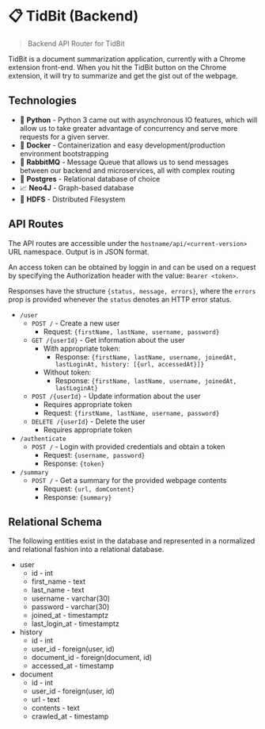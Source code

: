 # 📋 TidBit (Backend)
> Backend API Router for TidBit

TidBit is a document summarization application, currently with a Chrome extension front-end. When you hit the TidBit button on the Chrome extension, it will try to summarize and get the gist out of the webpage.

## Technologies
* 🐍 **Python** - Python 3 came out with asynchronous IO features, which will allow us to take greater advantage of concurrency and serve more requests for a given server.
* 🐋 **Docker** - Containerization and easy development/production environment bootstrapping
* 🐇 **RabbitMQ** - Message Queue that allows us to send messages between our backend and microservices, all with complex routing
* 📡 **Postgres** - Relational database of choice
* 📈 **Neo4J** - Graph-based database
* 📁 **HDFS** - Distributed Filesystem

## API Routes
The API routes are accessible under the `hostname/api/<current-version>` URL namespace. Output is in JSON format.

An access token can be obtained by loggin in and can be used on a request by specifying the Authorization header with the value: `Bearer <token>`.

Responses have the structure `{status, message, errors}`, where the `errors` prop is provided whenever the `status` denotes an HTTP error status.

* `/user`
  * `POST /` - Create a new user
    * Request: `{firstName, lastName, username, password}`
  * `GET /{userId}` - Get information about the user
    * With appropriate token:
      * Response: `{firstName, lastName, username, joinedAt, lastLoginAt, history: [{url, accessedAt}]}`
    * Without token:
      * Response: `{firstName, lastName, username, joinedAt, lastLoginAt}`
  * `POST /{userId}` - Update information about the user
    * Requires appropriate token
    * Request: `{firstName, lastName, username, password}`
  * `DELETE /{userId}` - Delete the user
    * Requires appropriate token
* `/authenticate`
  * `POST /` - Login with provided credentials and obtain a token
    * Request: `{username, password}`
    * Response: `{token}`
* `/summary`
  * `POST /` - Get a summary for the provided webpage contents
    * Request: `{url, domContent}`
    * Response: `{summary}`

## Relational Schema
The following entities exist in the database and represented in a normalized and relational fashion into a relational database.

* user
  * id - int
  * first_name - text
  * last_name - text
  * username - varchar(30)
  * password - varchar(30)
  * joined_at - timestamptz
  * last_login_at - timestamptz
* history
  * id - int
  * user_id - foreign(user, id)
  * document_id - foreign(document, id)
  * accessed_at - timestamp
* document
  * id - int
  * user_id - foreign(user, id)
  * url - text
  * contents - text
  * crawled_at - timestamp
